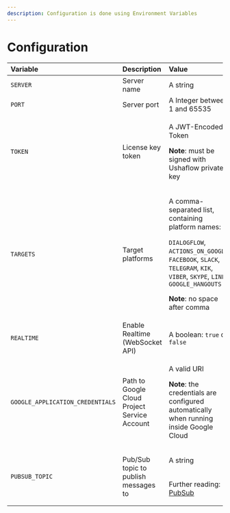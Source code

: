 ```yaml
---
description: Configuration is done using Environment Variables
---
```


# Configuration

<table>
  <thead>
    <tr>
      <th style="text-align:left">Variable</th>
      <th style="text-align:left">Description</th>
      <th style="text-align:left">Value</th>
      <th style="text-align:left">Default</th>
      <th style="text-align:left">Required</th>
    </tr>
  </thead>
  <tbody>
    <tr>
      <td style="text-align:left"><code>SERVER</code>
      </td>
      <td style="text-align:left">Server name</td>
      <td style="text-align:left">A string</td>
      <td style="text-align:left">Ushaflow Core EE</td>
      <td style="text-align:left">No</td>
    </tr>
    <tr>
      <td style="text-align:left"><code>PORT</code>
      </td>
      <td style="text-align:left">Server port</td>
      <td style="text-align:left">A Integer between 1 and 65535</td>
      <td style="text-align:left">8090</td>
      <td style="text-align:left">Yes</td>
    </tr>
    <tr>
      <td style="text-align:left"><code>TOKEN</code>
      </td>
      <td style="text-align:left">License key token</td>
      <td style="text-align:left">
        <p>A JWT-Encoded Token
          <br />
        </p>
        <p><b>Note</b>: must be signed with Ushaflow private key</p>
      </td>
      <td style="text-align:left">-</td>
      <td style="text-align:left">Yes</td>
    </tr>
    <tr>
      <td style="text-align:left"><code>TARGETS</code>
      </td>
      <td style="text-align:left">Target platforms</td>
      <td style="text-align:left">
        <p>A comma-separated list, containing platform names:</p>
        <p><code>DIALOGFLOW</code>, <code>ACTIONS_ON_GOOGLE</code>, <code>FACEBOOK</code>, <code>SLACK</code>, <code>TELEGRAM</code>, <code>KIK</code>, <code>VIBER</code>, <code>SKYPE</code>, <code>LINE</code>, <code>GOOGLE_HANGOUTS</code>
        </p>
        <p></p>
        <p><b>Note</b>: no space after comma</p>
      </td>
      <td style="text-align:left">All</td>
      <td style="text-align:left">No</td>
    </tr>
    <tr>
      <td style="text-align:left"><code>REALTIME</code>
      </td>
      <td style="text-align:left">Enable Realtime (WebSocket API)</td>
      <td style="text-align:left">A boolean: <code>true</code> or <code>false</code>
      </td>
      <td style="text-align:left">false</td>
      <td style="text-align:left">No</td>
    </tr>
    <tr>
      <td style="text-align:left"><code>GOOGLE_APPLICATION_CREDENTIALS</code>
      </td>
      <td style="text-align:left">Path to Google Cloud Project Service Account</td>
      <td style="text-align:left">
        <p>A valid URI</p>
        <p></p>
        <p><b>Note</b>: the credentials are configured automatically when running
          inside Google Cloud</p>
      </td>
      <td style="text-align:left">-</td>
      <td style="text-align:left">No</td>
    </tr>
    <tr>
      <td style="text-align:left"><code>PUBSUB_TOPIC</code>
      </td>
      <td style="text-align:left">Pub/Sub topic to publish messages to</td>
      <td style="text-align:left">
        <p>A string</p>
        <p>
          <br />Further reading: <a href="pub-sub.md">PubSub</a>
        </p>
      </td>
      <td style="text-align:left">-</td>
      <td style="text-align:left">No</td>
    </tr>
  </tbody>
</table>


